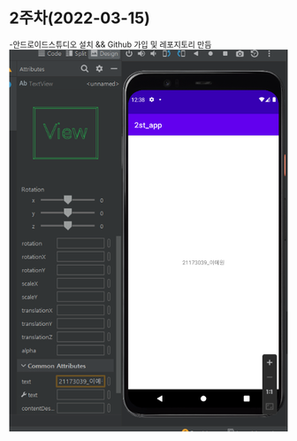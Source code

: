 # 2주차(2022-03-15)
-안드로이드스튜디오 설치 && Github 가입 및 레포지토리 만듬
 <img width="" height="" src="./pic/2st.PNG"></img>
